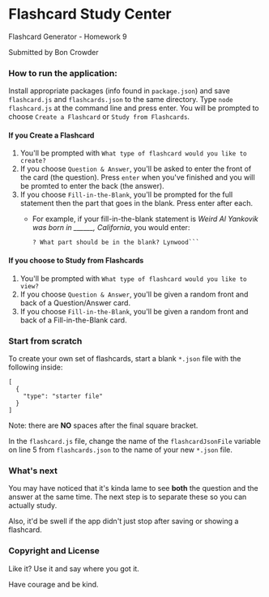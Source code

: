 # Flashcard Study Center
Flashcard Generator - Homework 9

Submitted by Bon Crowder

### How to run the application: 

Install appropriate packages (info found in `package.json`) and save `flashcard.js` and `flashcards.json` to the same directory.
 Type `node flashcard.js` at the command line and press enter. You will be prompted to choose `Create a Flashcard` or `Study from Flashcards`.

#### If you Create a Flashcard 
  1. You'll be prompted with `What type of flashcard would you like to create?` 
  2. If you choose `Question & Answer`, you'll be asked to enter the front of the card (the question). Press `enter` when you've finished and you will be promted to enter the back (the answer).
  3. If you choose `Fill-in-the-Blank`, you'll be prompted for the full statement then the part that goes in the blank. Press enter after each.
        * For example, if your fill-in-the-blank statement is *Weird Al Yankovik was born in ______, California*, you would enter:
        
            ```? What is the full statement? Weird Al Yankovic was born in Lynwood, California.
            ? What part should be in the blank? Lynwood```

####  If you choose to Study from Flashcards
  1. You'll be prompted with `What type of flashcard would you like to view?` 
  2. If you choose `Question & Answer`, you'll be given a random front and back of a Question/Answer card.
  3. If you choose `Fill-in-the-Blank`, you'll be given a random front and back of a Fill-in-the-Blank card.
  
### Start from scratch

To create your own set of flashcards, start a blank `*.json` file with the following inside:
```
[
  {
    "type": "starter file"
  }
]
```

Note: there are **NO** spaces after the final square bracket.

In the `flashcard.js` file, change the name of the `flashcardJsonFile` variable on line 5 from `flashcards.json` to the name of your new `*.json` file. 

### What's next

You may have noticed that it's kinda lame to see **both** the question and the answer at the same time. The next step is to separate these so you can actually study.

Also, it'd be swell if the app didn't just stop after saving or showing a flashcard.


### Copyright and License

Like it? Use it and say where you got it. 

Have courage and be kind.
